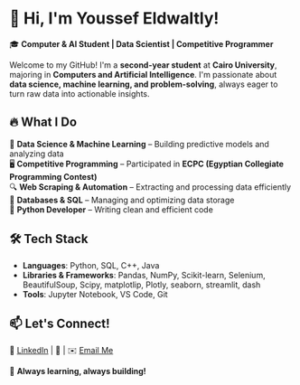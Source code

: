 

# 👋 Hi, I'm Youssef Eldwaltly!  

🎓 **Computer & AI Student | Data Scientist | Competitive Programmer**  

Welcome to my GitHub! I'm a **second-year student** at **Cairo University**, majoring in **Computers and Artificial Intelligence**. I'm passionate about **data science, machine learning, and problem-solving**, always eager to turn raw data into actionable insights.  

## 🔥 What I Do  
🚀 **Data Science & Machine Learning** – Building predictive models and analyzing data  
🖥️ **Competitive Programming** – Participated in **ECPC (Egyptian Collegiate Programming Contest)**  
🔍 **Web Scraping & Automation** – Extracting and processing data efficiently  
💾 **Databases & SQL** – Managing and optimizing data storage  
🐍 **Python Developer** – Writing clean and efficient code  

## 🛠️ Tech Stack  
- **Languages**: Python, SQL, C++, Java  
- **Libraries & Frameworks**: Pandas, NumPy, Scikit-learn, Selenium, BeautifulSoup, Scipy, matplotlip, Plotly, seaborn, streamlit, dash  
- **Tools**: Jupyter Notebook, VS Code, Git  

## 📫 Let's Connect!  
💼 [LinkedIn](https://www.linkedin.com/in/youssef-eldwaltly/) | 📝 | ✉️ [Email Me](mailto:youssef2005aldwaltly@gmail.com)  

🚀 **Always learning, always building!**  
